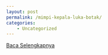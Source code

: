 ```yaml
---
layout: post
permalink: /mimpi-kepala-luka-botak/
categories:
    - Uncategorized
---
```


[Baca Selengkapnya](/10)